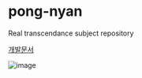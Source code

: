 # pong-nyan
Real transcendance subject repository

[개발문서](https://pong-nyan.github.io/.github/)

![image](https://github.com/pong-nyan/pong-nyan/assets/62806979/a811a139-e748-4d75-969a-8548869ddd8c)
